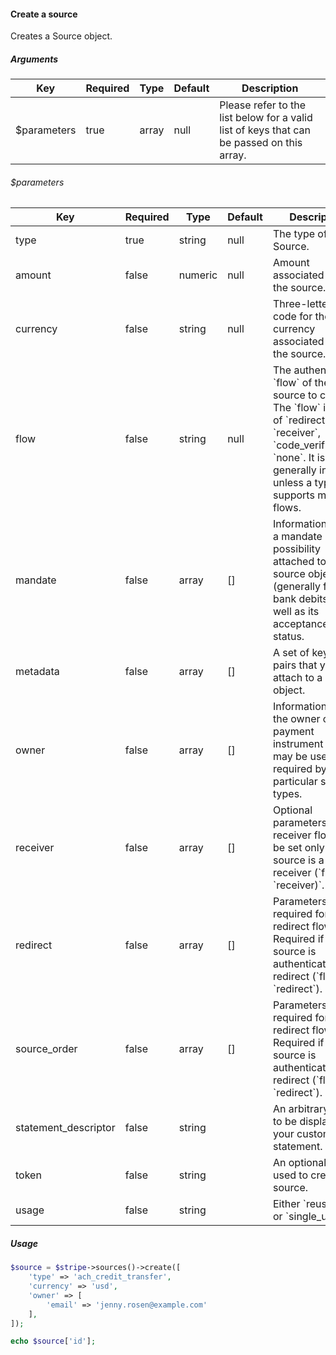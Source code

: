 #### Create a source

Creates a Source object.

##### Arguments

<table>
    <thead>
        <th>Key</th>
        <th>Required</th>
        <th>Type</th>
        <th>Default</th>
        <th>Description</th>
    </thead>
    <tbody>
        <tr>
            <td>$parameters</td>
            <td>true</td>
            <td>array</td>
            <td>null</td>
            <td>Please refer to the list below for a valid list of keys that can be passed on this array.</td>
        </tr>
    </tbody>
</table>

###### $parameters

<table>
    <thead>
        <th>Key</th>
        <th>Required</th>
        <th>Type</th>
        <th>Default</th>
        <th>Description</th>
    </thead>
    <tbody>
        <tr>
            <td>type</td>
            <td>true</td>
            <td>string</td>
            <td>null</td>
            <td>The type of the Source.</td>
        </tr>
        <tr>
            <td>amount</td>
            <td>false</td>
            <td>numeric</td>
            <td>null</td>
            <td>Amount associated with the source.</td>
        </tr>
        <tr>
            <td>currency</td>
            <td>false</td>
            <td>string</td>
            <td>null</td>
            <td>Three-letter ISO code for the currency associated with the source.</td>
        </tr>
        <tr>
            <td>flow</td>
            <td>false</td>
            <td>string</td>
            <td>null</td>
            <td>The authentication `flow` of the source to create. The `flow` is one of `redirect`, `receiver`, `code_verification`, `none`. It is generally inferred unless a type supports multiple flows.</td>
        </tr>
        <tr>
            <td>mandate</td>
            <td>false</td>
            <td>array</td>
            <td>[]</td>
            <td>Information about a mandate possibility attached to a source object (generally for bank debits) as well as its acceptance status.</td>
        </tr>
        <tr>
            <td>metadata</td>
            <td>false</td>
            <td>array</td>
            <td>[]</td>
            <td>A set of key/value pairs that you can attach to a source object.</td>
        </tr>
        <tr>
            <td>owner</td>
            <td>false</td>
            <td>array</td>
            <td>[]</td>
            <td>Information about the owner of the payment instrument that may be used or required by particular source types.</td>
        </tr>
        <tr>
            <td>receiver</td>
            <td>false</td>
            <td>array</td>
            <td>[]</td>
            <td>Optional parameters for the receiver flow. Can be set only if the source is a receiver (`flow` is `receiver)`.</td>
        </tr>
        <tr>
            <td>redirect</td>
            <td>false</td>
            <td>array</td>
            <td>[]</td>
            <td>Parameters required for the redirect flow. Required if the source is authenticated by a redirect (`flow` is `redirect`).</td>
        </tr>
        <tr>
            <td>source_order</td>
            <td>false</td>
            <td>array</td>
            <td>[]</td>
            <td>Parameters required for the redirect flow. Required if the source is authenticated by a redirect (`flow` is `redirect`).</td>
        </tr>
        <tr>
            <td>statement_descriptor</td>
            <td>false</td>
            <td>string</td>
            <td></td>
            <td>An arbitrary string to be displayed on your customer’s statement.</td>
        </tr>
        <tr>
            <td>token</td>
            <td>false</td>
            <td>string</td>
            <td></td>
            <td>An optional token used to create the source.</td>
        </tr>
        <tr>
            <td>usage</td>
            <td>false</td>
            <td>string</td>
            <td></td>
            <td>Either `reusable` or `single_use`.</td>
        </tr>
    </tbody>
</table>

##### Usage

```php
$source = $stripe->sources()->create([
    'type' => 'ach_credit_transfer',
    'currency' => 'usd',
    'owner' => [
        'email' => 'jenny.rosen@example.com'
    ],
]);

echo $source['id'];
```
